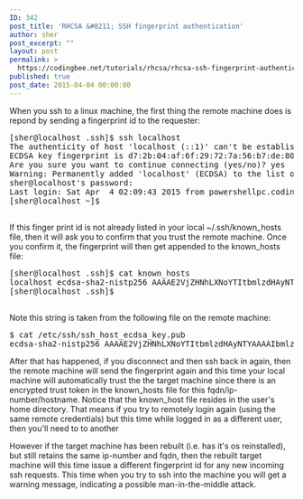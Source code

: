 ```yaml
---
ID: 342
post_title: 'RHCSA &#8211; SSH fingerprint authentication'
author: sher
post_excerpt: ""
layout: post
permalink: >
  https://codingbee.net/tutorials/rhcsa/rhcsa-ssh-fingerprint-authentication
published: true
post_date: 2015-04-04 00:00:00
---
```

When you ssh to a linux machine, the first thing the remote machine does is repond by sending a fingerprint id to the requester:


<pre>
[sher@localhost .ssh]$ ssh localhost
The authenticity of host 'localhost (::1)' can't be established.
ECDSA key fingerprint is d7:2b:04:af:6f:29:72:7a:56:b7:de:80:b5:6a:e7:9c.
Are you sure you want to continue connecting (yes/no)? yes
Warning: Permanently added 'localhost' (ECDSA) to the list of known hosts.
sher@localhost's password:
Last login: Sat Apr  4 02:09:43 2015 from powershellpc.codingbee.dyndns.org
[sher@localhost ~]$

</pre>


If this finger print id is not already listed in your local ~/.ssh/known_hosts file, then it will ask you to confirm that you trust the remote machine. Once you confirm it, the fingerprint will then get appended to the known_hosts file:   

<pre>
[sher@localhost .ssh]$ cat known_hosts
localhost ecdsa-sha2-nistp256 AAAAE2VjZHNhLXNoYTItbmlzdHAyNTYAAAAIbmlzdHAyNTYAAABBBMNtomP4wf3baK/8nxXCYbIJxHxdDKPXHomYgYqMfQOuTV//LoVM6EXvhyZgpgebCupx+jDalnivqmtVM3kqy7A=
[sher@localhost .ssh]$

</pre>

Note this string is taken from the following file on the remote machine:


<pre>
$ cat /etc/ssh/ssh_host_ecdsa_key.pub
ecdsa-sha2-nistp256 AAAAE2VjZHNhLXNoYTItbmlzdHAyNTYAAAAIbmlzdHAyNTYAAABBBMNtomP4wf3baK/8nxXCYbIJxHxdDKPXHomYgYqMfQOuTV//LoVM6EXvhyZgpgebCupx+jDalnivqmtVM3kqy7A=
</pre>

After that has happened, if you disconnect and then ssh back in again, then the remote machine will send the fingerprint again and this time your local machine will automatically trust the the target machine since there is an encrypted trust token in the known_hosts file for this fqdn/ip-number/hostname. Notice that the known_host file resides in the user's home directory. That means if you try to remotely login again (using the same remote credentials) but this time while logged in as a different user, then you'll need to to another 

However if the target machine has been rebuilt (i.e. has it's os reinstalled), but still retains the same ip-number and fqdn, then the rebuilt target machine will this time issue a different fingerprint id for any new incoming ssh requests. This time when you try to ssh into the machine you will get a warning message, indicating a possible man-in-the-middle attack.